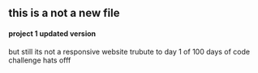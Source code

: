 
## this is a not a new file
#### project 1 updated version
but still its not a responsive website
trubute to day 1 of 100 days of code challenge
hats offf
